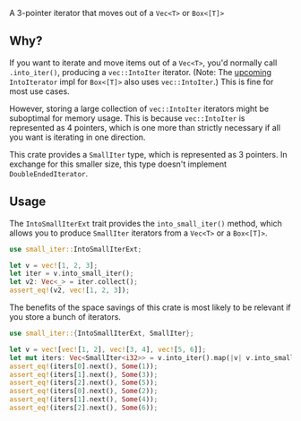 A 3-pointer iterator that moves out of a `Vec<T>` or `Box<[T]>`

## Why?

If you want to iterate and move items out of a `Vec<T>`, you'd normally call
`.into_iter()`, producing a `vec::IntoIter` iterator. (Note: The
[upcoming](https://github.com/rust-lang/rust/pull/124097) `IntoIterator` impl
for `Box<[T]>` also uses `vec::IntoIter`.) This is fine for most use cases.

However, storing a large collection of `vec::IntoIter` iterators might be
suboptimal for memory usage. This is because `vec::IntoIter` is represented as 4
pointers, which is one more than strictly necessary if all you want is iterating
in one direction.

This crate provides a `SmallIter` type, which is represented as 3 pointers. In
exchange for this smaller size, this type doesn't implement
`DoubleEndedIterator`.

## Usage

The `IntoSmallIterExt` trait provides the `into_small_iter()` method, which
allows you to produce `SmallIter` iterators from a `Vec<T>` or a `Box<[T]>`.

```rust
use small_iter::IntoSmallIterExt;

let v = vec![1, 2, 3];
let iter = v.into_small_iter();
let v2: Vec<_> = iter.collect();
assert_eq!(v2, vec![1, 2, 3]);
```

The benefits of the space savings of this crate is most likely to be relevant if
you store a bunch of iterators.

```rust
use small_iter::{IntoSmallIterExt, SmallIter};

let v = vec![vec![1, 2], vec![3, 4], vec![5, 6]];
let mut iters: Vec<SmallIter<i32>> = v.into_iter().map(|v| v.into_small_iter()).collect();
assert_eq!(iters[0].next(), Some(1));
assert_eq!(iters[1].next(), Some(3));
assert_eq!(iters[2].next(), Some(5));
assert_eq!(iters[0].next(), Some(2));
assert_eq!(iters[1].next(), Some(4));
assert_eq!(iters[2].next(), Some(6));
```